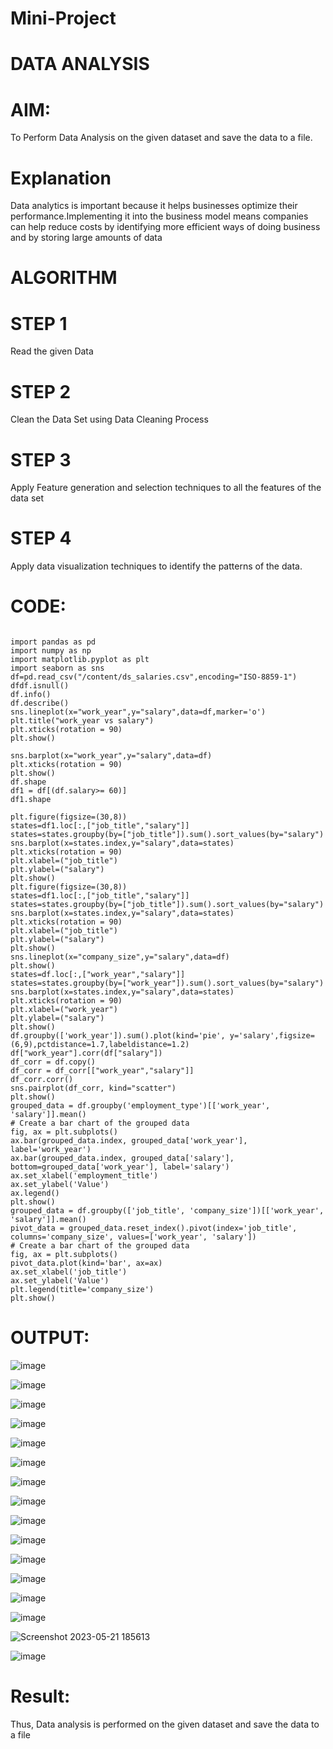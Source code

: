 # Mini-Project
# DATA ANALYSIS

# AIM:

To Perform Data Analysis on the given dataset and save the data to a file.

# Explanation

Data analytics is important because it helps businesses optimize their performance.Implementing it into the business model means companies can help reduce costs by identifying more efficient ways of  doing business and by storing large amounts of data

# ALGORITHM

# STEP 1
Read the given Data

# STEP 2
Clean the Data Set using Data Cleaning Process

# STEP 3
Apply Feature generation and selection techniques to all the features of the data set

# STEP 4
Apply data visualization techniques to identify the patterns of the data.

# CODE:

```

import pandas as pd
import numpy as np
import matplotlib.pyplot as plt
import seaborn as sns
df=pd.read_csv("/content/ds_salaries.csv",encoding="ISO-8859-1")
dfdf.isnull()
df.info()
df.describe()
sns.lineplot(x="work_year",y="salary",data=df,marker='o')
plt.title("work_year vs salary")
plt.xticks(rotation = 90)
plt.show()

sns.barplot(x="work_year",y="salary",data=df)
plt.xticks(rotation = 90)
plt.show()
df.shape
df1 = df[(df.salary>= 60)]
df1.shape

plt.figure(figsize=(30,8))
states=df1.loc[:,["job_title","salary"]]
states=states.groupby(by=["job_title"]).sum().sort_values(by="salary")
sns.barplot(x=states.index,y="salary",data=states)
plt.xticks(rotation = 90)
plt.xlabel=("job_title")
plt.ylabel=("salary")
plt.show()
plt.figure(figsize=(30,8))
states=df1.loc[:,["job_title","salary"]]
states=states.groupby(by=["job_title"]).sum().sort_values(by="salary")
sns.barplot(x=states.index,y="salary",data=states)
plt.xticks(rotation = 90)
plt.xlabel=("job_title")
plt.ylabel=("salary")
plt.show()
sns.lineplot(x="company_size",y="salary",data=df)
plt.show()
states=df.loc[:,["work_year","salary"]]
states=states.groupby(by=["work_year"]).sum().sort_values(by="salary")
sns.barplot(x=states.index,y="salary",data=states)
plt.xticks(rotation = 90)
plt.xlabel=("work_year")
plt.ylabel=("salary")
plt.show()
df.groupby(['work_year']).sum().plot(kind='pie', y='salary',figsize=(6,9),pctdistance=1.7,labeldistance=1.2)
df["work_year"].corr(df["salary"])
df_corr = df.copy()
df_corr = df_corr[["work_year","salary"]]
df_corr.corr()
sns.pairplot(df_corr, kind="scatter")
plt.show()
grouped_data = df.groupby('employment_type')[['work_year', 'salary']].mean()
# Create a bar chart of the grouped data
fig, ax = plt.subplots()
ax.bar(grouped_data.index, grouped_data['work_year'], label='work_year')
ax.bar(grouped_data.index, grouped_data['salary'], bottom=grouped_data['work_year'], label='salary')
ax.set_xlabel('employment_title')
ax.set_ylabel('Value')
ax.legend()
plt.show()
grouped_data = df.groupby(['job_title', 'company_size'])[['work_year', 'salary']].mean()
pivot_data = grouped_data.reset_index().pivot(index='job_title', columns='company_size', values=['work_year', 'salary'])
# Create a bar chart of the grouped data
fig, ax = plt.subplots()
pivot_data.plot(kind='bar', ax=ax)
ax.set_xlabel('job_title')
ax.set_ylabel('Value')
plt.legend(title='company_size')
plt.show()

```

# OUTPUT:

![image](https://github.com/Hemasonica774/Data-science.mini.project/assets/118361409/bc5555ed-ecad-4297-89c3-d47ce84ddb33)

![image](https://github.com/Hemasonica774/Data-science.mini.project/assets/118361409/a06f913d-4123-4a04-9a91-68d387856c58)

![image](https://github.com/Hemasonica774/Data-science.mini.project/assets/118361409/1db60ab1-ebe7-4f3a-8f88-5d954378a6ed)

![image](https://github.com/Hemasonica774/Data-science.mini.project/assets/118361409/0883b19c-7dc5-43a9-83ff-572892e30fad)

![image](https://github.com/Hemasonica774/Data-science.mini.project/assets/118361409/c395f591-6671-45ae-8803-4b4dc2e8a012)

![image](https://github.com/Hemasonica774/Data-science.mini.project/assets/118361409/f0ee262b-fb1a-4725-baeb-806fa87796f8)

![image](https://github.com/Hemasonica774/Data-science.mini.project/assets/118361409/fa2c535e-6862-423a-b697-f0fe66100680)

![image](https://github.com/Hemasonica774/Data-science.mini.project/assets/118361409/dd751bc0-9f5e-46ec-b9ea-64e329d1bd56)

![image](https://github.com/Hemasonica774/Data-science.mini.project/assets/118361409/06499592-b2ac-4583-b239-35e83329872c)

![image](https://github.com/Hemasonica774/Data-science.mini.project/assets/118361409/67528661-a204-492e-aa6a-10700c3bc3f6)

![image](https://github.com/Hemasonica774/Data-science.mini.project/assets/118361409/bbb4173f-2f2e-48f2-9fa2-495dc596fdfd)

![image](https://github.com/Hemasonica774/Data-science.mini.project/assets/118361409/a07c8aa4-1e9f-4033-b270-2db93e3239e0)

![image](https://github.com/Hemasonica774/Data-science.mini.project/assets/118361409/22d575ae-35fb-49ee-92fb-1e4768670803)

![image](https://github.com/Hemasonica774/Data-science.mini.project/assets/118361409/e7a357f7-f633-415a-b0f8-3f12ff2556e6)

![Screenshot 2023-05-21 185613](https://github.com/Hemasonica774/Data-science.mini.project/assets/118361409/87c9f635-6663-4e72-b50d-e74b8de59cff)


![image](https://github.com/Hemasonica774/Data-science.mini.project/assets/118361409/21db9512-0a49-4393-b795-45767fa2f62b)


# Result:

Thus, Data analysis is performed on the given dataset and save the data to a file
